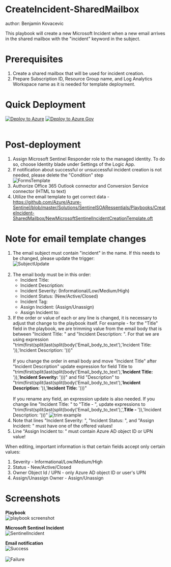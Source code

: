 # CreateIncident-SharedMailbox
author: Benjamin Kovacevic

This playbook will create a new Microsoft Incident when a new email arrives in the shared mailbox with the "incident" keyword in the subject.

# Prerequisites
1. Create a shared mailbox that will be used for incident creation.
2. Prepare Subscription ID, Resource Group name, and Log Analytics Workspace name as it is needed for template deployment.

# Quick Deployment
[![Deploy to Azure](https://aka.ms/deploytoazurebutton)](https://portal.azure.com/#create/Microsoft.Template/uri/https%3A%2F%2Fraw.githubusercontent.com%2FAzure%2FAzure-Sentinel%2Fmaster%2FSolutions%2FSentinelSOARessentials%2FPlaybooks%2FCreateIncident-SharedMailbox%2Fazuredeploy.json)
[![Deploy to Azure Gov](https://raw.githubusercontent.com/Azure/azure-quickstart-templates/master/1-CONTRIBUTION-GUIDE/images/deploytoazuregov.png)](https://portal.azure.us/#create/Microsoft.Template/uri/https%3A%2F%2Fraw.githubusercontent.com%2FAzure%2FAzure-Sentinel%2Fmaster%2FSolutions%2FSentinelSOARessentials%2FPlaybooks%2FCreateIncident-SharedMailbox%2Fazuredeploy.json)
<br><br>

# Post-deployment
1. Assign Microsoft Sentinel Responder role to the managed identity. To do so, choose Identity blade under Settings of the Logic App.
2. If notification about successful or unsuccessful incident creation is not needed, please delete the "Condition" step<br>
![FormsTemplate](./images/DeleteConditionDark.jpg)<br>
3. Authorize Office 365 Outlook connector and Conversion Service connector (HTML to text)
4. Utilize the email template to get correct data - https://github.com/Azure/Azure-Sentinel/blob/master/Solutions/SentinelSOARessentials/Playbooks/CreateIncident-SharedMailbox/NewMicrosoftSentinelIncidentCreationTemplate.oft

# Note for email template changes
1. The email subject must contain "incident" in the name. If this needs to be changed, please update the trigger:<br>
![SubjectUpdate](./images/EmailSubjectUpdateDark.jpg)<br><br>
2. The email body must be in this order:
    - Incident Title: 
    - Incident Description: 
    - Incident Severity: (Informational/Low/Medium/High)
    - Incident Status: (New/Active/Closed)
    - Incident Tag: 
    - Assign Incident: (Assign/Unassign)
    - Assign Incident to: 
3. If the order or value of each or any line is changed, it is necessary to adjust that change to the playbook itself. For example - for the "Title" field in the playbook, we are trimming value from the email body that is between "Incident Title: " and "Incident Description: ". For that we are using expression "trim(first(split(last(split(body('Email_body_to_text'),'Incident Title: ')),'Incident Description: ')))"<br><br>
If you change the order in email body and move "Incident Title" after "Incident Description" update expression for field Title to "trim(first(split(last(split(body('Email_body_to_text'),'<strong>Incident Title: </strong>')),'<strong>Incident Severity: </strong>')))" and fild "Description" to "trim(first(split(last(split(body('Email_body_to_text'),'<strong>Incident Description: </strong>')),'<strong>Incident Title: </strong>')))"<br><br>
If you rename any field, an expression update is also needed. If you change line "Incident Title: " to "Title - ", update expressions to "trim(first(split(last(split(body('Email_body_to_text'),',<strong>Title - </strong>')),'Incident Description: ')))"
![trim example](./images/TrimExampleDark.jpg)<br>
3. Note that lines "Incident Severity: ", "Incident Status: ", and "Assign Incident: " must have one of the offered values!
4. Line "Assign Incident to: " must contain Azure AD object ID or UPN value!


When editing, important information is that certain fields accept only certain values:<br>
1. Severity - Informational/Low/Medium/High
2. Status - New/Active/Closed
3. Owner Object Id / UPN - only Azure AD object ID or user's UPN
4. Assign/Unassign Owner - Assign/Unassign

# Screenshots

**Playbook** <br>
![playbook screenshot](./images/SharedMailboxPlaybookDark.jpg)<br>

**Microsoft Sentinel Incident**<br>
![SentinelIncident](./images/SentinelIncidentDark.jpg)<br>

**Email notification**<br>
![Success](./images/successDark.jpg)<br><br>
![Failure](./images/UnsuccessDark.jpg)<br>
